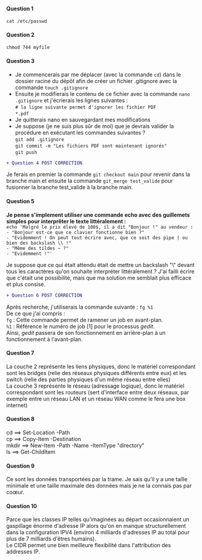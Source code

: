 #### Question 1  
`cat /etc/passwd`  

#### Question 2 
`chmod 744 myfile`  

#### Question 3 
- Je commencerais par me déplacer (avec la commande `cd`) dans le dossier racine du dépôt afin de créer un fichier .gitignore avec la commande `touch .gitignore`  
- Ensuite je modifierais le contenu de ce fichier avec la commande `nano .gitignore` et j'écrierais les lignes suivantes :  
`# la ligne suivante permet d'ignorer les fichier PDF`  
`*.pdf`
- Je quitterais nano en sauvegardant mes modifications
- Je suppose (je ne suis plus sûr de moi) que je devrais valider la procédure en exécutant les commandes suivantes ?  
`git add .gitignore`  
`git commit -m "Les fichiers PDF sont maintenant ignorés"`  
`git push`  

```diff
+ Question 4 POST CORRECTION
```
Je ferais en premier la commande `git checkout main` pour revenir dans la branche main et ensuite la commande `git_merge test_valide` pour fusionner la branche test_valide à la branche main.

#### Question 5 
**Je pense s'implement utiliser une commande echo avec des guillemets simples pour interprêter le texte littéralement :**  
`echo 'Malgré le prix élevé de 100$, il a dit "Bonjour !" au vendeur :`  
`- "Bonjour est-ce que ce clavier fonctionne bien ?"`  
`- "Evidemment ! On peut tout écrire avec, que ce soit des pipe | ou bien des backslash \\ !"`  
`- "Même des tildes ~ ?"`  
`- "Evidemment !"'`  

Je suppose que ce qui était attendu était de mettre un backslash "\\" devant tous les caractères qu'on souhaite interpréter littéralement ? J'ai failli écrire que c'était une possibilité, mais que ma solution me semblait plus efficace et plus consise.

```diff
+ Question 6 POST CORRECTION
```
Après recherche, j'utiliserais la commande suivante : `fg %1`  
De ce que j'ai compris :  
`fg` : Cette commande permet de ramener un job en avant-plan.  
`%1` : Référence le numéro de job [1] pour le processus _gedit_.  
Ainsi, _gedit_ passera de son fonctionnement en arrière-plan à un fonctionnement à l'avant-plan.  
  
#### Question 7 
La couche 2 représente les liens physiques, donc le matériel correspondant sont les bridges (relie des réseaux physiques différents entre eux) et les switch (relie des parties physiques d'un même réseau entre elles)  
La couche 3 représente le réseau (adressage logique), donc le matériel correspondant sont les routeurs (sert d'interface entre deux réseaux, par exemple entre un réseau LAN et un réseau WAN comme le fera une box internet)  
  
#### Question 8 
cd ==> Set-Location -Path  
cp ==> Copy-Item -Destination  
mkdir ==> New-Item -Path -Name -ItemType "directory"  
ls ==> Get-ChildItem  
  
#### Question 9 
Ce sont les données transportées par la trame. Je sais qu'il y a une taille minimale et une taille maximale des données mais je ne la connais pas par coœur.  
  
#### Question 10 
Parce que les classes IP telles qu'imaginées au départ occasionnaient un gaspillage énorme d'adresse IP alors qu'on en manque structurellement dans la configuration IPV4 (environ 4 milliards d'adresses IP au total pour plus de 7 milliards d'êtres humains).  
Le CIDR permet une bien meilleure flexibilité dans l'attribution des addresses IP.
